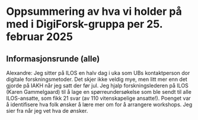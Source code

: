 # Oppsummering av hva vi holder på med i DigiForsk-gruppa per 25. februar 2025

## Informasjonsrunde (alle)

Alexandre: Jeg sitter på ILOS en halv dag i uka som UBs kontaktperson dor digitale forskningsmetoder. Det skjer ikke veldig mye, men litt mer enn det gjorde på IAKH når jeg satt der før jul. Jeg hjalp forskningslederen på ILOS (Karen Gammelgaard) til å lage en spørreundersøkelse som ble sendt til alle ILOS-ansatte, som fikk 21 svar (av 110 vitenskapelige ansatte!). Poenget var å identifisere hva folk ønsker å lære mer om for å arrangere workshops. Jeg sier fra når jeg vet hva de ønsker.    
